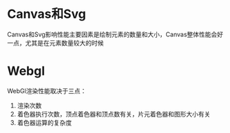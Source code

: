 # Canvas和Svg
Canvas和Svg影响性能主要因素是绘制元素的数量和大小，Canvas整体性能会好一点，尤其是在元素数量较大的时候

# Webgl
WebGl渲染性能取决于三点：
1. 渲染次数
2. 着色器执行次数，顶点着色器和顶点数有关，片元着色器和图形大小有关
3. 着色器运算的复杂度